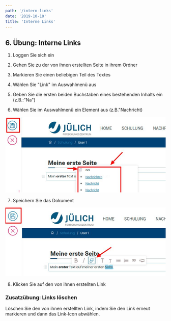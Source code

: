 ```yaml
---
path: '/intern-links'
date: '2019-10-10'
title: 'Interne Links'
---
```


## 6. Übung: Interne Links

1. Loggen Sie sich ein

2. Gehen Sie zu der von ihnen erstellten Seite in ihrem Ordner

3. Markieren Sie einen beliebigen Teil des Textes

4. Wählen Sie "Link" im Auswahlmenü aus

5. Geben Sie die ersten beiden Buchstaben eines bestehenden Inhalts ein (z.B.:"Na")

6. Wählen Sie im Auswahlmenü ein Element aus (z.B."Nachricht)

![internlink](internlinks.png)

7. Speichern Sie das Dokument

![savedlink](savedlink.png)

8. Klicken Sie auf den von ihnen erstellten Link

### Zusatzübung: Links löschen

Löschen Sie den von ihnen erstellten Link, indem Sie den Link erneut markieren und dann das Link-Icon abwählen.
